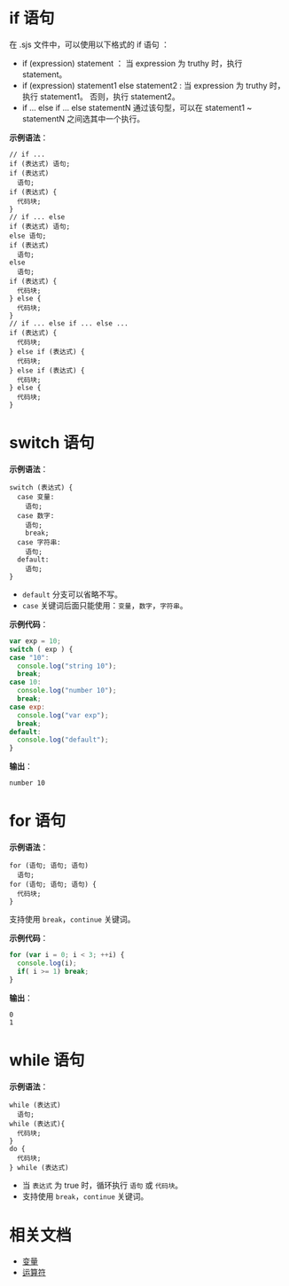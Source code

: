 # if 语句
在 .sjs 文件中，可以使用以下格式的 if 语句 ：
- if (expression) statement ： 当 expression 为 truthy 时，执行 statement。
- if (expression) statement1 else statement2 : 当 expression 为 truthy 时，执行 statement1。 否则，执行 statement2。
- if ... else if ... else statementN 通过该句型，可以在 statement1 ~ statementN 之间选其中一个执行。

**示例语法**：
```
// if ...
if (表达式) 语句;
if (表达式)
  语句;
if (表达式) {
  代码块;
}
// if ... else
if (表达式) 语句;
else 语句;
if (表达式)
  语句;
else
  语句;
if (表达式) {
  代码块;
} else {
  代码块;
}
// if ... else if ... else ...
if (表达式) {
  代码块;
} else if (表达式) {
  代码块;
} else if (表达式) {
  代码块;
} else {
  代码块;
}
```

# switch 语句
**示例语法**：
```
switch (表达式) {
  case 变量:
    语句;
  case 数字:
    语句;
    break;
  case 字符串:
    语句;
  default:
    语句;
}
```

- `default` 分支可以省略不写。
- `case` 关键词后面只能使用：`变量`，`数字`，`字符串`。

**示例代码**：
```javascript
var exp = 10;
switch ( exp ) {
case "10":
  console.log("string 10");
  break;
case 10:
  console.log("number 10");
  break;
case exp:
  console.log("var exp");
  break;
default:
  console.log("default");
}
```
**输出**：
```
number 10
```

# for 语句
**示例语法**：
```
for (语句; 语句; 语句)
  语句;
for (语句; 语句; 语句) {
  代码块;
}
```
支持使用 `break`，`continue` 关键词。

**示例代码**：
```javascript
for (var i = 0; i < 3; ++i) {
  console.log(i);
  if( i >= 1) break;
}
```
**输出**：
```
0
1
```

# while 语句
**示例语法**：
```
while (表达式)
  语句;
while (表达式){
  代码块;
}
do {
  代码块;
} while (表达式)
```

- 当 `表达式` 为 true 时，循环执行 `语句` 或 `代码块`。
- 支持使用 `break`，`continue` 关键词。

# 相关文档

- [变量](https://opendocs.alipay.com/mini/framework/sjs-variable)
- [运算符](https://opendocs.alipay.com/mini/framework/operator)
